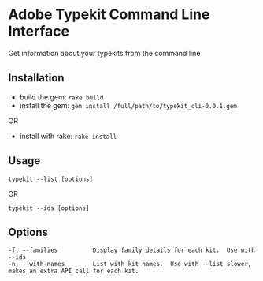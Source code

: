 # Adobe Typekit Command Line Interface

Get information about your typekits from the command line

## Installation

* build the gem:
```rake build```
* install the gem:
```gem install /full/path/to/typekit_cli-0.0.1.gem```

OR

* install with rake:
```rake install```

## Usage


```typekit --list [options]```

OR

```typekit --ids [options]```

## Options
    -f, --families          Display family details for each kit.  Use with --ids
    -n, --with-names        List with kit names.  Use with --list slower, makes an extra API call for each kit.
